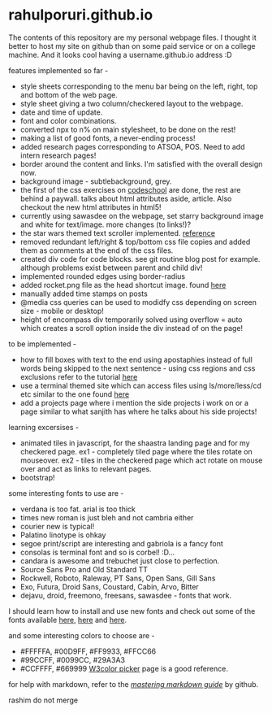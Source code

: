 rahulporuri.github.io
=====================
The contents of this repository are my personal webpage files. I thought it better to host my site on github than on some paid service or on a college machine. And it looks cool having a username.github.io address :D

features implemented so far - 
* style sheets corresponding to the menu bar being on the left, right, top and bottom of the web page.
* style sheet giving a two column/checkered layout to the webpage.
* date and time of update.
* font and color combinations.
* converted npx to n% on main stylesheet, to be done on the rest!
* making a list of good fonts, a never-ending process!
* added research pages corresponding to ATSOA, POS. Need to add intern research pages!
* border around the content and links.  I'm satisfied with the overall design now.
* background image - subtlebackground, grey.
* the first of the css exercises on [codeschool](http://www.codeschool.com/) are done, the rest are behind a paywall. talks about html attributes aside, article. Also checkout the new html attributes in html5!
* currently using sawasdee on the webpage, set starry background image and white for text/image. more changes (to links!)?
* the star wars themed text scroller implemented. [reference](http://www.sitepoint.com/css3-starwars-scrolling-text/)
* removed redundant left/right & top/bottom css file copies and added them as comments at the end of the css files.
* created div code for code blocks. see git routine blog post for example. although problems exist between parent and child div!
* implemented rounded edges using border-radius
* added rocket.png file as the head shortcut image. found [here](http://4vector.com/free-vector/rocket-clip-art-116937)
* manually added time stamps on posts
* @media css queries can be used to modidfy css depending on screen size - mobile or desktop!
* height of encompass div temporarily solved using overflow = auto which creates a scroll option inside the div instead of on the page!

to be implemented - 
* how to fill boxes with text to the end using apostaphies instead of full words being skipped to the next sentence - using css regions and css exclusions refer to the tutorial [here](http://www.html5rocks.com/en/tutorials/regions/adobe/)
* use a terminal themed site which can access files using ls/more/less/cd etc similar to the one found [here](http://try.github.com/)
* add a projects page where i mention the side projects i work on or a page similar to what sanjith has where he talks about his side projects!

learning excersises - 
* animated tiles in javascript, for the shaastra landing page and for my checkered page. ex1 - completely tiled page where the tiles rotate on mouseover. ex2 - tiles in the checkered page which act rotate on mouse over and act as links to relevant pages.
* bootstrap!

some interesting fonts to use are - 
* verdana is too fat. arial is too thick
* times new roman is just bleh and not cambria either
* courier new is typical!
* Palatino linotype is ohkay
* segoe print/script are interesting and gabriola is a fancy font
* consolas is terminal font and so is corbel! :D...
* candara is awesome and trebuchet just close to perfection.
* Source Sans Pro and Old Standard TT
* Rockwell, Roboto, Raleway, PT Sans, Open Sans, Gill Sans
* Exo, Futura, Droid Sans, Coustard, Cabin, Arvo, Bitter
* dejavu, droid, freemono, freesans, sawasdee - fonts that work.

I should learn how to install and use new fonts and check out some of the fonts available [here](http://www.fontsquirrel.com/fonts/list/popular), [here](http://www.webdesignerdepot.com/2011/08/the-most-popular-fonts-used-by-designers/) and [here](http://platowebdesign.com/articles/fonts/). 

and some interesting colors to choose are - 
* #FFFFFA, #00D9FF, #FF9933, #FFCC66
* #99CCFF, #0099CC, #29A3A3
* #CCFFFF, #669999
[W3color picker](http://www.w3schools.com/html/html_colornames.asp) page is a good reference.

for help with markdown, refer to the [*mastering markdown guide*](https://guides.github.com/features/mastering-markdown/) by github.


rashim do not merge
